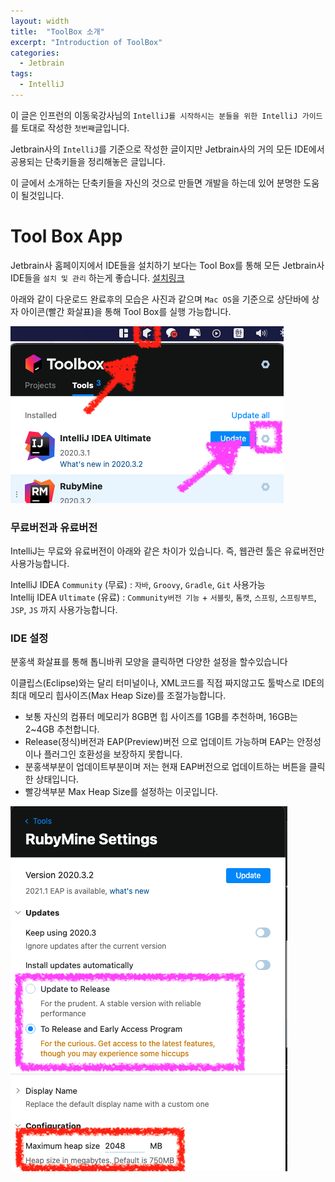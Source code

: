 ```yaml
---
layout: width
title:  "ToolBox 소개"
excerpt: "Introduction of ToolBox"
categories:
  - Jetbrain 
tags:
  - IntelliJ
---
```


이 글은 인프런의 이동욱강사님의 `IntelliJ를 시작하시는 분들을 위한 IntelliJ 가이드`를 토대로 작성한 `첫번째`글입니다.  

Jetbrain사의 `IntelliJ`를 기준으로 작성한 글이지만 Jetbrain사의 거의 모든 IDE에서 공용되는 단축키들을 정리해놓은 글입니다.  

이 글에서 소개하는 단축키들을 자신의 것으로 만들면 개발을 하는데 있어 분명한 도움이 될것입니다.

# Tool Box App

Jetbrain사 홈페이지에서 IDE들을 설치하기 보다는 Tool Box를 통해 모든 Jetbrain사 IDE들을 `설치 및 관리` 하는게 좋습니다. [설치링크](https://www.jetbrains.com/ko-kr/toolbox-app/)

아래와 같이 다운로드 완료후의 모습은 사진과 같으며 `Mac OS`을 기준으로 상단바에 상자 아이콘(빨간 화살표)을 통해 Tool Box를 실행 가능합니다.

![ToolBox](../assets/images/Intellij/Toolbox.png)

### 무료버전과 유료버전
IntelliJ는 무료와 유료버전이 아래와 같은 차이가 있습니다. 즉, 웹관련 툴은 유료버전만 사용가능합니다.

IntelliJ IDEA `Community` (무료) : `자바`, `Groovy`, `Gradle`, `Git` 사용가능  
Intellij IDEA `Ultimate` (유료) : `Community버전 기능` + `서블릿`, `톰캣`, `스프링`, `스프링부트`, `JSP`, `JS` 까지 사용가능합니다.  

### IDE 설정
분홍색 화살표를 통해 톱니바퀴 모양을 클릭하면 다양한 설정을 할수있습니다 

이클립스(Eclipse)와는 달리 터미널이나, XML코드를 직접 짜지않고도 툴박스로 IDE의 최대 메모리 힙사이즈(Max Heap Size)를 조절가능합니다. 
   - 보통 자신의 컴퓨터 메모리가 8GB면 힙 사이즈를 1GB를 추천하며, 16GB는 2~4GB 추천합니다.
   - Release(정식)버전과 EAP(Preview)버전 으로 업데이트 가능하며 EAP는 안정성이나 플러그인 호환성을 보장하지 못합니다.
   - 분홍색부분이 업데이트부분이며 저는 현재 EAP버전으로 업데이트하는 버튼을 클릭한 상태입니다.
   - 빨강색부분 Max Heap Size를 설정하는 이곳입니다.

![ToolBoxSetting](../assets/images/Intellij/ToolboxSetting.png)

